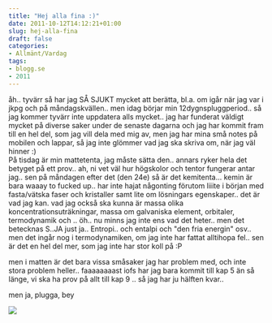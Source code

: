 ```yaml
---
title: "Hej alla fina :)"
date: 2011-10-12T14:12:21+01:00
slug: hej-alla-fina
draft: false
categories:
- Allmänt/Vardag
tags:
- blogg.se
- 2011
---
```

åh.. tyvärr så har jag SÅ SJUKT mycket att berätta, bl.a. om igår när jag var i jkpg och på måndagskvällen.. men idag börjar min 12dygnspluggperiod.. så jag kommer tyvärr inte uppdatera alls mycket.. jag har funderat väldigt mycket på diverse saker under de senaste dagarna och jag har kommit fram till en hel del, som jag vill dela med mig av, men jag har mina små notes på mobilen och lappar, så jag inte glömmer vad jag ska skriva om, när jag väl hinner :)  
På tisdag är min mattetenta, jag måste sätta den.. annars ryker hela det betyget på ett prov.. ah, ni vet väl hur högskolor och tentor fungerar antar jag.. sen på måndagen efter det (den 24e) så är det kemitenta... kemin är bara waaay to fucked up.. har inte hajat någonting förutom liiite i början med fasta/vätska faser och kristaller samt lite om lösningars egenskaper.. det är vad jag kan. vad jag också ska kunna är massa olika koncentrationsuträkningar, massa om galvaniska element, orbitaler, termodynamik och .. öh.. nu minns jag inte ens vad det heter.. men det betecknas S..JA just ja.. Entropi.. och entalpi och "den fria energin" osv.. men det ingår nog i termodynamiken, om jag inte har fattat alltihopa fel.. sen är det en hel del mer, som jag inte har stor koll på :P  
  
men i matten är det bara vissa småsaker jag har problem med, och inte stora problem heller.. faaaaaaaast iofs har jag bara kommit till kap 5 än så länge, vi ska ha prov på allt till kap 9 .. så jag har ju hälften kvar..  
  
men ja, plugga, bey  
  
![](/assets/images/blogg.se/heeeart_170184802.jpg)
